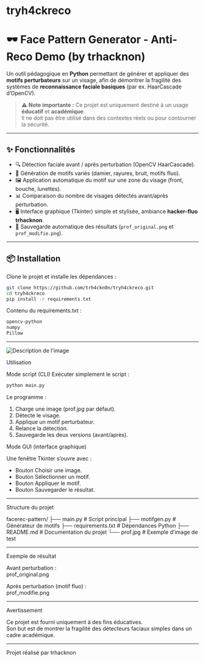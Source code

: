 # tryh4ckreco
# 🕶️ Face Pattern Generator - Anti-Reco Demo (by trhacknon)

Un outil pédagogique en **Python** permettant de générer et appliquer des **motifs perturbateurs** sur un visage, afin de démontrer la fragilité des systèmes de **reconnaissance faciale basiques** (par ex. HaarCascade d’OpenCV).

> ⚠️ **Note importante :** Ce projet est uniquement destiné à un usage **éducatif** et **académique**.  
> Il ne doit pas être utilisé dans des contextes réels ou pour contourner la sécurité.

---

## ✨ Fonctionnalités

- 🔍 Détection faciale avant / après perturbation (OpenCV HaarCascade).  
- 🎨 Génération de motifs variés (damier, rayures, bruit, motifs fluo).  
- 🖼️ Application automatique du motif sur une zone du visage (front, bouche, lunettes).  
- 📊 Comparaison du nombre de visages détectés avant/après perturbation.  
- 🖥️ Interface graphique (Tkinter) simple et stylisée, ambiance **hacker-fluo trhacknon**.  
- 💾 Sauvegarde automatique des résultats (`prof_original.png` et `prof_modifie.png`).  

---

## 📦 Installation

Clone le projet et installe les dépendances :

```bash
git clone https://github.com/trh4ckn0n/tryh4ckreco.git
cd tryh4ckreco
pip install -r requirements.txt
```

Contenu du requirements.txt :

```bash
opencv-python
numpy
Pillow
```

------------------------------------------------------------

![Description de l'image](https://g.top4top.io/p_3516ug76v1.jpeg)

Utilisation

Mode script (CLI)
Exécuter simplement le script :

```bash
python main.py
```

Le programme :
1. Charge une image (prof.jpg par défaut).
2. Détecte le visage.
3. Applique un motif perturbateur.
4. Relance la détection.
5. Sauvegarde les deux versions (avant/après).

Mode GUI (interface graphique)

Une fenêtre Tkinter s’ouvre avec :
- Bouton Choisir une image.
- Bouton Sélectionner un motif.
- Bouton Appliquer le motif.
- Bouton Sauvegarder le résultat.

------------------------------------------------------------

Structure du projet

facerec-pattern/
├── main.py             # Script principal
├── motifgen.py         # Générateur de motifs
├── requirements.txt    # Dépendances Python
├── README.md           # Documentation du projet
└── prof.jpg            # Exemple d’image de test

------------------------------------------------------------

Exemple de résultat

Avant perturbation :  
prof_original.png

Après perturbation (motif fluo) :  
prof_modifie.png

------------------------------------------------------------

Avertissement

Ce projet est fourni uniquement à des fins éducatives.  
Son but est de montrer la fragilité des détecteurs faciaux simples dans un cadre académique.  

------------------------------------------------------------

Projet réalisé par trhacknon
